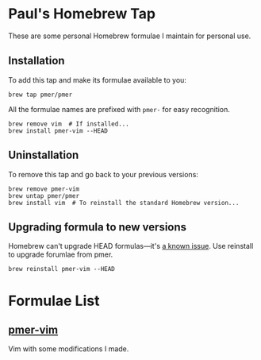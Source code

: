 # Paul's Homebrew Tap

These are some personal Homebrew formulae I maintain for personal use.

## Installation

To add this tap and make its formulae available to you:

```
brew tap pmer/pmer
```

All the formulae names are prefixed with `pmer-` for easy recognition.

```
brew remove vim  # If installed...
brew install pmer-vim --HEAD
```

## Uninstallation

To remove this tap and go back to your previous versions:

```
brew remove pmer-vim
brew untap pmer/pmer
brew install vim  # To reinstall the standard Homebrew version...
```

## Upgrading formula to new versions

Homebrew can't upgrade HEAD formulas—it's [a known issue](
https://github.com/Homebrew/legacy-homebrew/issues/13197).
Use reinstall to upgrade forumlae from pmer.

```
brew reinstall pmer-vim --HEAD
```

# Formulae List

## [pmer-vim](https://github.com/pmer/vim)

Vim with some modifications I made.
